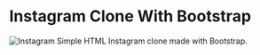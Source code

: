 # Instagram Clone With Bootstrap
![Instagram](https://i.pinimg.com/originals/67/03/1e/67031e426eeaa9a5676b13ee4ef7abfe.jpg)
Simple HTML Instagram clone made with Bootstrap.
